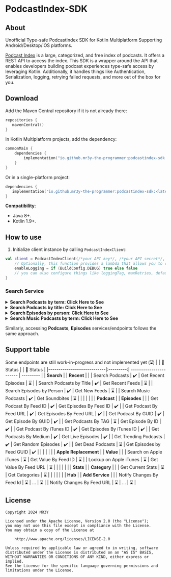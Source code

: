 # PodcastIndex-SDK

## About
Unofficial Type-safe PodcastIndex SDK for Kotlin Multiplatform Supporting Android/Desktop/iOS platforms.

[Podcast Index](https://podcastindex.org/) is a large, categorized, and free index of podcasts. It offers a REST API to access the index. This SDK is a wrapper around the API that enables developers building podcast experiences type-safe access by leveraging Kotlin. Additionally, it handles things like Authentication, Serialization, logging, retrying failed requests, and more out of the box for you.

## Download
Add the Maven Central repository if it is not already there:
```kotlin
repositories {
   mavenCentral()
}
```
In Kotlin Multiplatform projects, add the dependency:
```kotlin
commonMain {
    dependencies {
        implementation("io.github.mr3y-the-programmer:podcastindex-sdk:<latest-version>")
    }
}
```
Or in a single-platform project:
```kotlin
dependencies {
   implementation("io.github.mr3y-the-programmer:podcastindex-sdk:<latest-version>")
}
```
**Compatibility**:
   - Java 8+.
   - Kotlin 1.9+.

## How to use
1. Initialize client instance by calling `PodcastIndexClient`:
```kotlin
val client = PodcastIndexClient(/*your API key*/, /*your API secret*/, /*User agent (i.e "MyPodcastApp/1.2"*/) {
    // Optionally, this function provides a lambda that allows you to customize/configure the client 
    enableLogging = if (BuildConfig.DEBUG) true else false
    // you can also configure things like loggingTag, maxRetries, defaultTimeout..etc
}
```
### Search Service
<details>
  <summary><b>Search Podcasts by term: Click Here to See</b></summary>

````kotlin
// This method takes other optional parameters like limit, includeSimilar...etc that allow you to fine-tune the search result.
val result: MultiplePodcastsResult = client.search.forPodcastsByTerm(term = "android")
````
</details>

<details>
  <summary><b>Search Podcasts by title: Click Here to See</b></summary>

````kotlin
// This method takes other optional parameters like limit, includeSimilar...etc that allow you to fine-tune the search result.
val result: MultiplePodcastsResult = client.search.forPodcastsByTitle(title = "Talking Kotlin")
````
</details>

<details>
  <summary><b>Search Episodes by person: Click Here to See</b></summary>

````kotlin
val result: MultipleEpisodesResult = client.search.forEpisodesByPerson(name = "john doe")
````
</details>

<details>
  <summary><b>Search Music Podcasts by term: Click Here to See</b></summary>

````kotlin
val result: MultiplePodcastsResult = client.search.forMusicPodcastsByTerm(term = "music")
````
</details>

Similarly, accessing **Podcasts**, **Episodes** services/endpoints follows the same approach.

## Support table
Some endpoints are still work-in-progress and not implemented yet (⌛)
|                            | 🔰 Status |                         | 🔰 Status |
|----------------------------|:---------:| ----------------------- | --------- |
| **Search**                 |           | **Recent**              |           |
| Search Podcasts            | ✔️        | Get Recent Episodes     | ⌛        |
| Search Podcasts by Title   | ✔️        | Get Recent Feeds        | ⌛        |
| Search Episodes by Person  | ✔️         | Get New Feeds           | ⌛        |
| Search Music Podcasts      | ✔️         | Get Soundbites          | ⌛        |
|                            |           |                         |           |
| **Podcast**                |           | **Episodes**            |           |
| Get Podcast By Feed ID     | ✔️        | Get Episodes By Feed ID | ✔️        |
| Get Podcast By Feed URL    | ✔️        | Get Episodes By Feed URL | ✔️        |
| Get Podcast By GUID        | ✔️        | Get Episode By GUID     | ✔️        |
| Get Podcasts By TAG        | ⌛        | Get Episode By ID       | ✔️        |
| Get Podcast By iTunes ID   | ✔️        | Get Episodes By iTunes ID | ✔️        |
| Get Podcasts By Medium     | ✔️        | Get Live Episodes       | ✔️        |
| Get Trending Podcasts      | ✔️        | Get Random Episodes     | ✔️        |
| Get Dead Podcasts          | ⌛        | Get Episodes by Feed GUID | ✔️         |
|                            |           |                         |           |
| **Apple Replacement**      |           | **Value**               |           |
| Search on Apple iTunes     | ⌛        | Get Value By Feed ID    | ⌛        |
| Lookup on Apple iTunes     | ⌛        | Get Value By Feed URL   | ⌛        |
|                            |           |                         |           |
| **Stats**                  |           | **Category**            |           |
| Get Current Stats          | ⌛        | Get Categories          | ⌛        |
|                            |           |                         |           |
| **Hub**                    |           | **Add Service**         |          |
| Notify Changes By Feed Id  | ⌛        | ...                     | ⌛         |
| Notify Changes By Feed URL | ⌛        | ...                     | ⌛         |

## License
```
Copyright 2024 MR3Y

Licensed under the Apache License, Version 2.0 (the "License");
you may not use this file except in compliance with the License.
You may obtain a copy of the License at

    http://www.apache.org/licenses/LICENSE-2.0

Unless required by applicable law or agreed to in writing, software
distributed under the License is distributed on an "AS IS" BASIS,
WITHOUT WARRANTIES OR CONDITIONS OF ANY KIND, either express or implied.
See the License for the specific language governing permissions and
limitations under the License.
```
